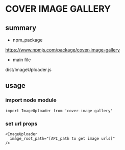 # COVER IMAGE GALLERY

## summary
- npm_package

https://www.npmjs.com/package/cover-image-gallery

- main file

dist/ImageUploader.js

## usage
### import node module
`import ImageUploader from 'cover-image-gallery'`

### set url props
```
<ImageUploader
  image_root_path="[API_path to get image urls]"
/>
```
